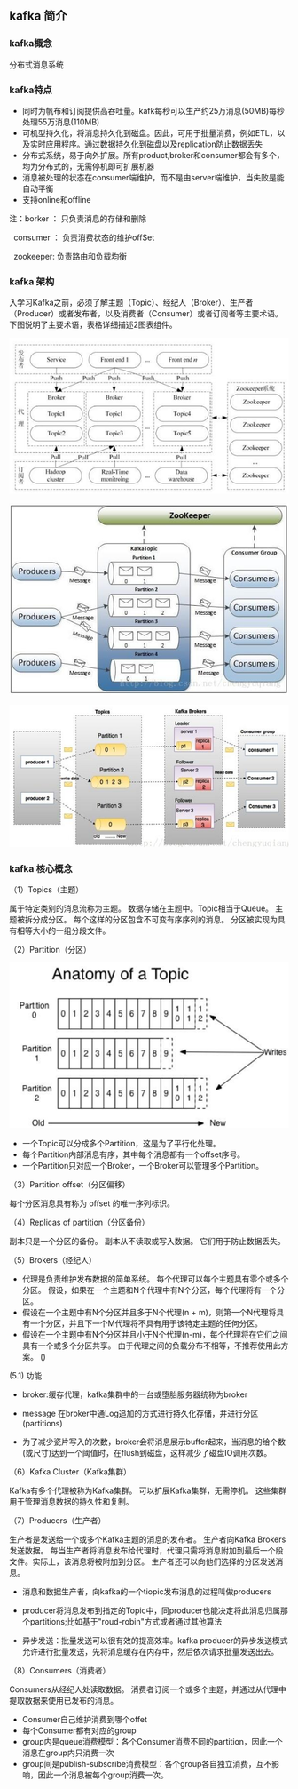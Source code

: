 ##  kafka 简介
### kafka概念

分布式消息系统

### kafka特点
- 同时为帆布和订阅提供高吞吐量。kafk每秒可以生产约25万消息(50MB)每秒处理55万消息(110MB)
- 可机型持久化，将消息持久化到磁盘。因此，可用于批量消费，例如ETL，以及实时应用程序。通过数据持久化到磁盘以及replication防止数据丢失
- 分布式系统，易于向外扩展。所有product,broker和consumer都会有多个，均为分布式的，无需停机即可扩展机器
- 消息被处理的状态在consumer端维护，而不是由server端维护，当失败是能自动平衡
- 支持online和offline

注：borker ： 只负责消息的存储和删除

   consumer ： 负责消费状态的维护offSet
   
   zookeeper: 负责路由和负载均衡
   
### kafka 架构
入学习Kafka之前，必须了解主题（Topic）、经纪人（Broker）、生产者（Producer）或者发布者，以及消费者（Consumer）或者订阅者等主要术语。 下图说明了主要术语，表格详细描述2图表组件。

![kafka_1](https://github.com/yueyuanyang/kafka/blob/master/img/kafka_1.jpg)

![kafka_2](https://github.com/yueyuanyang/kafka/blob/master/img/kafka_2.jpg)

![kafka_3](https://github.com/yueyuanyang/kafka/blob/master/img/kafka_3.jpg)

### kafka 核心概念
（1）Topics（主题） 

属于特定类别的消息流称为主题。 数据存储在主题中。Topic相当于Queue。 
主题被拆分成分区。 每个这样的分区包含不可变有序序列的消息。 分区被实现为具有相等大小的一组分段文件。 

（2）Partition（分区） 

![kafka_4](https://github.com/yueyuanyang/kafka/blob/master/img/kafka_4.jpg)

- 一个Topic可以分成多个Partition，这是为了平行化处理。
- 每个Partition内部消息有序，其中每个消息都有一个offset序号。
- 一个Partition只对应一个Broker，一个Broker可以管理多个Partition。

（3）Partition offset（分区偏移） 

每个分区消息具有称为 offset 的唯一序列标识。 

（4）Replicas of partition（分区备份） 

副本只是一个分区的备份。 副本从不读取或写入数据。 它们用于防止数据丢失。 

（5）Brokers（经纪人）

- 代理是负责维护发布数据的简单系统。 每个代理可以每个主题具有零个或多个分区。 假设，如果在一个主题和N个代理中有N个分区，每个代理将有一个分区。
- 假设在一个主题中有N个分区并且多于N个代理(n + m)，则第一个N代理将具有一个分区，并且下一个M代理将不具有用于该特定主题的任何分区。
- 假设在一个主题中有N个分区并且小于N个代理(n-m)，每个代理将在它们之间具有一个或多个分区共享。 由于代理之间的负载分布不相等，不推荐使用此方案。 ()

(5.1) 功能

- broker:缓存代理，kafka集群中的一台或堕胎服务器统称为broker

- message 在broker中通Log追加的方式进行持久化存储，并进行分区(partitions)

- 为了减少瓷片写入的次数，broker会将消息展示buffer起来，当消息的给个数(或尺寸)达到一个阈值时，在flush到磁盘，这样减少了磁盘IO调用次数。

（6）Kafka Cluster（Kafka集群） 

Kafka有多个代理被称为Kafka集群。 可以扩展Kafka集群，无需停机。 这些集群用于管理消息数据的持久性和复制。 

（7）Producers（生产者） 

生产者是发送给一个或多个Kafka主题的消息的发布者。 生产者向Kafka Brokers发送数据。 每当生产者将消息发布给代理时，代理只需将消息附加到最后一个段文件。实际上，该消息将被附加到分区。 生产者还可以向他们选择的分区发送消息。 

- 消息和数据生产者，向kafka的一个tiopic发布消息的过程叫做producers

- producer将消息发布到指定的Topic中，同producer也能决定将此消息归属那个partitions;比如基于"roud-robin"方式或者通过其他算法

- 异步发送：批量发送可以很有效的提高效率。kafka producer的异步发送模式允许进行批量发送，先将消息缓存在内存中，然后依次请求批量发送出去。

（8）Consumers（消费者） 

Consumers从经纪人处读取数据。 消费者订阅一个或多个主题，并通过从代理中提取数据来使用已发布的消息。

- Consumer自己维护消费到哪个offet
- 每个Consumer都有对应的group
- group内是queue消费模型：各个Consumer消费不同的partition，因此一个消息在group内只消费一次
- group间是publish-subscribe消费模型：各个group各自独立消费，互不影响，因此一个消息被每个group消费一次。



